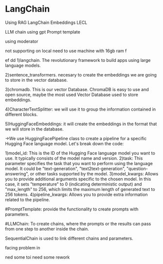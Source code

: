 # LangChain


Using RAG LangChain Embeddings LECL 

LLM chain 
using gpt
Prompt template

using moderator

not supporting on local need to use machine with 16gb ram
f


ef
dd
1)langchain. The revolutionary framework to build apps using large language models.

2)sentence_transformers. necesary to create the embeddings we are going to store in the vector database.

3)chromadb. This is our vector Database. ChromaDB is easy to use and open source, maybe the most used Vector Database used to store embeddings.

4)CharacterTextSplitter: we will use it to group the information contained in different blocks.

5)HuggingFaceEmbeddings: it will create the embeddings in the format that we will store in the database.

->We use HuggingFacePipeline class to create a pipeline for a specific Hugging Face language model. Let's break down the code:

 1)model_id: This is the ID of the Hugging Face language model you want to use. It typically consists of the model name and version.
 2)task: This parameter specifies the task that you want to perform using the language model. It could be "text-generation", "text2text-generation", "question-answering", or other tasks supported by the model.
 3)model_kwargs: Allows you to provide additional arguments specific to the chosen model. In this case, it sets "temperature" to 0 (indicating deterministic output) and "max_length" to 256, which limits the maximum length of generated text to 256 tokens.
4)pipeline_kwargs: Allows you to provide extra information related to the pipeline.


#PromptTemplate: provide the functionality to create prompts with parameters.

#LLMChain: To create chains, where the prompts or the results can pass from one step to another inside the chain.

SequentialChain is used to link different chains and parameters.


facing problem in 

ned some toi
need some rework

